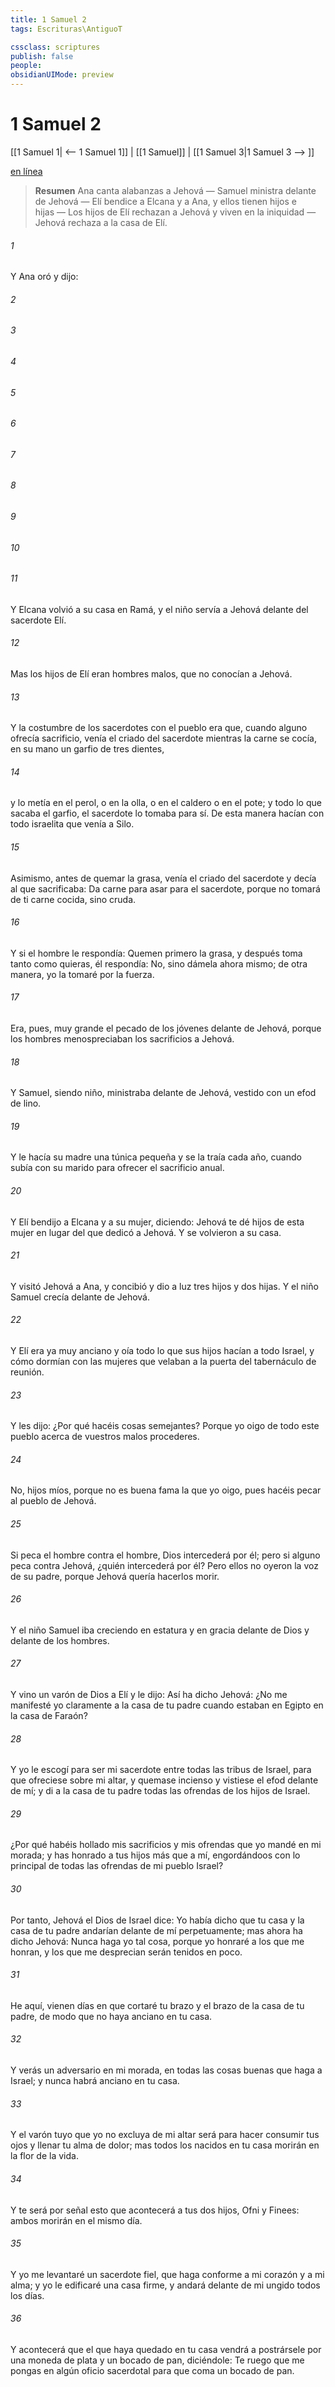 ```yaml
---
title: 1 Samuel 2
tags: Escrituras\AntiguoT

cssclass: scriptures
publish: false
people:
obsidianUIMode: preview
---
```


# 1 Samuel 2
[[1 Samuel 1| <-- 1 Samuel 1]] | [[1 Samuel]] | [[1 Samuel 3|1 Samuel 3 --> ]]

[en línea](https://churchofjesuschrist.org/study/scriptures/ot/1-sam/2?lang=spa)

> __Resumen__
Ana canta alabanzas a Jehová — Samuel ministra delante de Jehová — Elí bendice a Elcana y a Ana, y ellos tienen hijos e hijas — Los hijos de Elí rechazan a Jehová y viven en la iniquidad — Jehová rechaza a la casa de Elí.

###### 1 
Y Ana oró y dijo:

###### 2 


###### 3 


###### 4 


###### 5 


###### 6 


###### 7 


###### 8 


###### 9 


###### 10 


###### 11 
Y Elcana volvió a su casa en Ramá, y el niño servía a Jehová delante del sacerdote Elí.

###### 12 
Mas los hijos de Elí eran hombres malos, que no conocían a Jehová.

###### 13 
Y la costumbre de los sacerdotes con el pueblo era que, cuando alguno ofrecía sacrificio, venía el criado del sacerdote mientras la carne se cocía,  en su mano un garfio de tres dientes,

###### 14 
y lo metía en el perol, o en la olla, o en el caldero o en el pote; y todo lo que sacaba el garfio, el sacerdote lo tomaba para sí. De esta manera hacían con todo israelita que venía a Silo.

###### 15 
Asimismo, antes de quemar la grasa, venía el criado del sacerdote y decía al que sacrificaba: Da carne para asar para el sacerdote, porque no tomará de ti carne cocida, sino cruda.

###### 16 
Y si el hombre le respondía: Quemen primero la grasa, y después toma tanto como quieras, él respondía: No, sino dámela ahora mismo; de otra manera, yo la tomaré por la fuerza.

###### 17 
Era, pues, muy grande el pecado de los jóvenes delante de Jehová, porque los hombres menospreciaban los sacrificios a Jehová.

###### 18 
Y Samuel, siendo niño, ministraba delante de Jehová, vestido con un efod de lino.

###### 19 
Y le hacía su madre una túnica pequeña y se la traía cada año, cuando subía con su marido para ofrecer el sacrificio anual.

###### 20 
Y Elí bendijo a Elcana y a su mujer, diciendo: Jehová te dé hijos de esta mujer en lugar del que dedicó a Jehová. Y se volvieron a su casa.

###### 21 
Y visitó Jehová a Ana, y concibió y dio a luz tres hijos y dos hijas. Y el niño Samuel crecía delante de Jehová.

###### 22 
Y Elí era ya muy anciano y oía todo lo que sus hijos hacían a todo Israel, y cómo dormían con las mujeres que velaban a la puerta del tabernáculo de reunión.

###### 23 
Y les dijo: ¿Por qué hacéis cosas semejantes? Porque yo oigo de todo este pueblo acerca de vuestros malos procederes.

###### 24 
No, hijos míos, porque no es buena fama la que yo oigo, pues hacéis pecar al pueblo de Jehová.

###### 25 
Si peca el hombre contra el hombre, Dios intercederá por él; pero si alguno peca contra Jehová, ¿quién intercederá por él? Pero ellos no oyeron la voz de su padre, porque Jehová quería hacerlos morir.

###### 26 
Y el niño Samuel iba creciendo en estatura y en gracia delante de Dios y delante de los hombres.

###### 27 
Y vino un varón de Dios a Elí y le dijo: Así ha dicho Jehová: ¿No me manifesté yo claramente a la casa de tu padre cuando estaban en Egipto en la casa de Faraón?

###### 28 
Y yo le escogí para ser mi sacerdote entre todas las tribus de Israel, para que ofreciese sobre mi altar, y quemase incienso y vistiese el efod delante de mí; y di a la casa de tu padre todas las ofrendas de los hijos de Israel.

###### 29 
¿Por qué habéis hollado mis sacrificios y mis ofrendas que yo mandé  en mi morada; y has honrado a tus hijos más que a mí, engordándoos con lo principal de todas las ofrendas de mi pueblo Israel?

###### 30 
Por tanto, Jehová el Dios de Israel dice: Yo había dicho que tu casa y la casa de tu padre andarían delante de mí perpetuamente; mas ahora ha dicho Jehová: Nunca haga yo tal cosa, porque yo honraré a los que me honran, y los que me desprecian serán tenidos en poco.

###### 31 
He aquí, vienen días en que cortaré tu brazo y el brazo de la casa de tu padre, de modo que no haya anciano en tu casa.

###### 32 
Y verás un adversario en mi morada, en todas las cosas buenas que haga a Israel; y nunca habrá anciano en tu casa.

###### 33 
Y el varón tuyo que yo no excluya de mi altar será para hacer consumir tus ojos y llenar tu alma de dolor; mas todos los nacidos en tu casa morirán en la flor de la vida.

###### 34 
Y te será por señal esto que acontecerá a tus dos hijos, Ofni y Finees: ambos morirán en el mismo día.

###### 35 
Y yo me levantaré un sacerdote fiel, que haga conforme a mi corazón y a mi alma; y yo le edificaré una casa firme, y andará delante de mi ungido todos los días.

###### 36 
Y acontecerá que el que haya quedado en tu casa vendrá a postrársele por una moneda de plata y un bocado de pan, diciéndole: Te ruego que me pongas en algún oficio sacerdotal para que coma un bocado de pan.

